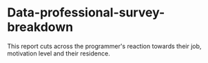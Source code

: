 # Data-professional-survey-breakdown
This report cuts across the programmer's reaction towards their job, motivation level and their residence.
